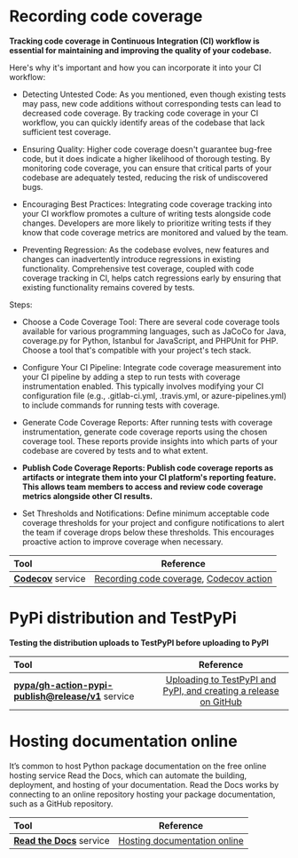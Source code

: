 # Recording code coverage

**Tracking code coverage in Continuous Integration (CI) workflow is essential for maintaining and improving the quality of your codebase.**

Here's why it's important and how you can incorporate it into your CI workflow:

- Detecting Untested Code: As you mentioned, even though existing tests may pass, new code additions without corresponding tests can lead to decreased code coverage. By tracking code coverage in your CI workflow, you can quickly identify areas of the codebase that lack sufficient test coverage.

- Ensuring Quality: Higher code coverage doesn't guarantee bug-free code, but it does indicate a higher likelihood of thorough testing. By monitoring code coverage, you can ensure that critical parts of your codebase are adequately tested, reducing the risk of undiscovered bugs.

- Encouraging Best Practices: Integrating code coverage tracking into your CI workflow promotes a culture of writing tests alongside code changes. Developers are more likely to prioritize writing tests if they know that code coverage metrics are monitored and valued by the team.

- Preventing Regression: As the codebase evolves, new features and changes can inadvertently introduce regressions in existing functionality. Comprehensive test coverage, coupled with code coverage tracking in CI, helps catch regressions early by ensuring that existing functionality remains covered by tests.

Steps:

- Choose a Code Coverage Tool: There are several code coverage tools available for various programming languages, such as JaCoCo for Java, coverage.py for Python, Istanbul for JavaScript, and PHPUnit for PHP. Choose a tool that's compatible with your project's tech stack.

- Configure Your CI Pipeline: Integrate code coverage measurement into your CI pipeline by adding a step to run tests with coverage instrumentation enabled. This typically involves modifying your CI configuration file (e.g., .gitlab-ci.yml, .travis.yml, or azure-pipelines.yml) to include commands for running tests with coverage.

- Generate Code Coverage Reports: After running tests with coverage instrumentation, generate code coverage reports using the chosen coverage tool. These reports provide insights into which parts of your codebase are covered by tests and to what extent.

- **Publish Code Coverage Reports: Publish code coverage reports as artifacts or integrate them into your CI platform's reporting feature. This allows team members to access and review code coverage metrics alongside other CI results.**

- Set Thresholds and Notifications: Define minimum acceptable code coverage thresholds for your project and configure notifications to alert the team if coverage drops below these thresholds. This encourages proactive action to improve coverage when necessary.


| Tool | Reference|
|:-----|:--------:|
| **[Codecov](https://codecov.io/)** service| [Recording code coverage](https://py-pkgs.org/08-ci-cd#recording-code-coverage), [Codecov action](https://github.com/marketplace/actions/codecov)|


# PyPi distribution and TestPyPi

**Testing the distribution uploads to TestPyPI before uploading to PyPI**

| Tool | Reference|
|:-----|:--------:|
| **[pypa/gh-action-pypi-publish@release/v1](https://github.com/pypa/gh-action-pypi-publish)** service| [Uploading to TestPyPI and PyPI, and creating a release on GitHub](https://py-pkgs.org/08-ci-cd#uploading-to-testpypi-and-pypi-and-creating-a-release-on-github)|


# Hosting documentation online

It’s common to host Python package documentation on the free online hosting service Read the Docs, which can automate the building, deployment, and hosting of your documentation. Read the Docs works by connecting to an online repository hosting your package documentation, such as a GitHub repository.

| Tool | Reference|
|:-----|:--------:|
| **[Read the Docs](https://readthedocs.org/)** service| [Hosting documentation online](https://py-pkgs.org/06-documentation#hosting-documentation-online)|